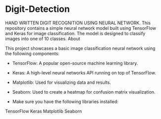 # Digit-Detection
HAND WRITTEN DIGIT RECOGNITION USING NEURAL NETWORK. 
This repository contains a simple neural network model built using TensorFlow and Keras for image classification. The model is designed to classify images into one of 10 classes.
 About

This project showcases a basic image classification neural network using the following components:
- TensorFlow: A popular open-source machine learning library.
- Keras: A high-level neural networks API running on top of TensorFlow.
- Matplotlib: Used for visualizing data and results.
- Seaborn: Used to create a heatmap for confusion matrix visualization.

- Make sure you have the following libraries installed:

TensorFlow
Keras
Matplotlib
Seaborn

